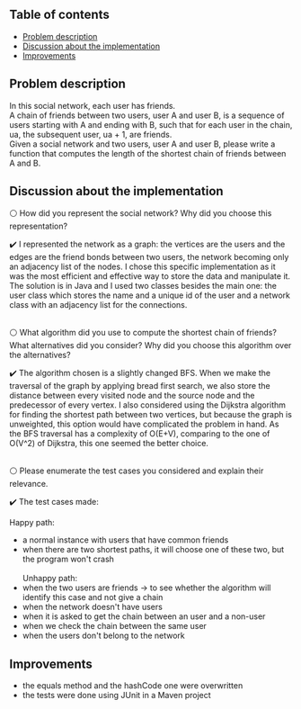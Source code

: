 ## Table of contents
* [Problem description](#problem-description)
* [Discussion about the implementation](#discussion-about-the-implementation)
* [Improvements](#improvements)

## Problem description

In this social network, each user has friends. </br>
A chain of friends between two users, user A and user B, is a sequence of users starting with A and ending with B, 
such that for each user in the chain, ua, the subsequent user, ua + 1, are friends. <br>
Given a social network and two users, user A and user B, please write a function that computes the length of the shortest chain of friends between A and B. <br>

## Discussion about the implementation

:white_circle: How did you represent the social network? Why did you choose this representation? </br>

:heavy_check_mark: I represented the network as a graph: the vertices are the users and the edges are the friend bonds between two users, the network becoming only an adjacency list of the nodes. 
I chose this specific implementation as it was the most efficient and effective way to store the data and manipulate it.
The solution is in Java and I used two classes besides the main one: 
the user class which stores the name and a unique id of the user and a network class with an adjacency list for the connections. </br></br>

:white_circle:	What algorithm did you use to compute the shortest chain of friends? What alternatives did you consider? 
Why did you choose this algorithm over the alternatives? </br>

:heavy_check_mark: The algorithm chosen is a slightly changed BFS. When we make the traversal of the graph by applying bread first search, 
we also store the distance between every visited node and the source node and the predecessor of every vertex. 
I also considered using the Dijkstra algorithm for finding the shortest path between two vertices,
but because the graph is unweighted, this option would have complicated the problem in hand.
As the BFS traversal has a complexity of O(E+V), comparing to the one of O(V^2) of Dijkstra, this one seemed the better choice. </br></br>

:white_circle: Please enumerate the test cases you considered and explain their relevance. </br>

:heavy_check_mark: The test cases made: </br>

Happy path: 
 - a normal instance with users that have common friends
 - when there are two shortest paths, it will choose one of these two, but the program won't crash </br></br>
Unhappy path: </br>
 - when the two users are friends -> to see whether the algorithm will identify this case and not give a chain
 - when the network doesn't have users
 - when it is asked to get the chain between an user and a non-user
 - when we check the chain between the same user
 - when the users don't belong to the network

## Improvements 
- the equals method and the hashCode one were overwritten
- the tests were done using JUnit in a Maven project






